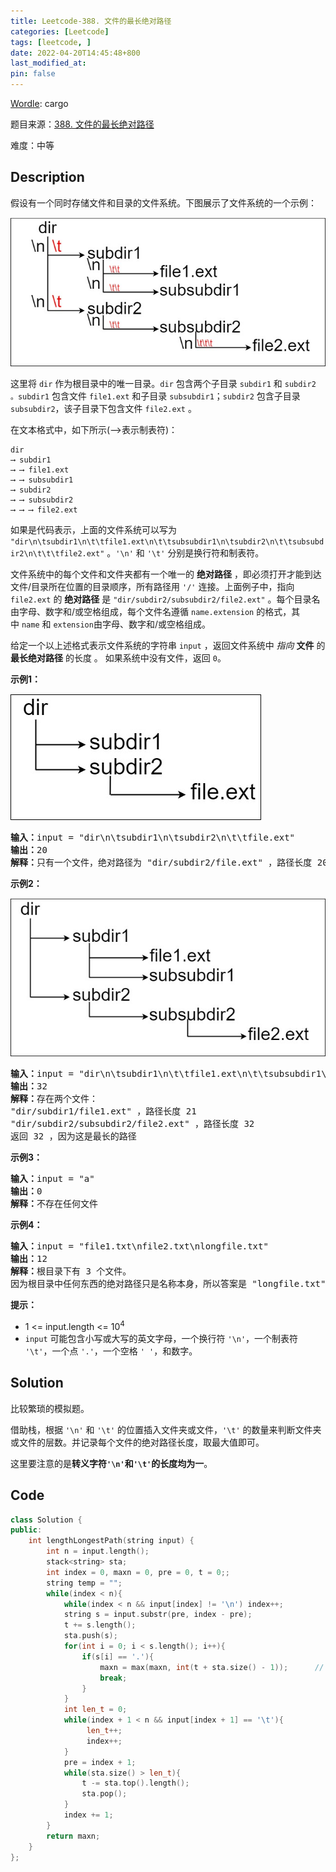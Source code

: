 ```yaml
---
title: Leetcode-388. 文件的最长绝对路径
categories: [Leetcode]
tags: [leetcode, ]
date: 2022-04-20T14:45:48+800
last_modified_at: 
pin: false
---
```


[Wordle](https://www.nytimes.com/games/wordle/index.html): cargo

题目来源：[388. 文件的最长绝对路径](https://leetcode-cn.com/problems/longest-absolute-file-path/)

难度：中等

## Description

假设有一个同时存储文件和目录的文件系统。下图展示了文件系统的一个示例：

![](/images/posts/2022-04-20-14-47-42.png)

这里将 `dir` 作为根目录中的唯一目录。`dir` 包含两个子目录 `subdir1` 和 `subdir2` `。subdir1` 包含文件 `file1.ext` 和子目录 `subsubdir1`；`subdir2` 包含子目录 `subsubdir2`，该子目录下包含文件 `file2.ext` 。

在文本格式中，如下所示(⟶表示制表符)：

```
dir
⟶ subdir1
⟶ ⟶ file1.ext
⟶ ⟶ subsubdir1
⟶ subdir2
⟶ ⟶ subsubdir2
⟶ ⟶ ⟶ file2.ext
```

如果是代码表示，上面的文件系统可以写为 `"dir\n\tsubdir1\n\t\tfile1.ext\n\t\tsubsubdir1\n\tsubdir2\n\t\tsubsubdir2\n\t\t\tfile2.ext"` 。`'\n'` 和 `'\t'` 分别是换行符和制表符。

文件系统中的每个文件和文件夹都有一个唯一的 **绝对路径** ，即必须打开才能到达文件/目录所在位置的目录顺序，所有路径用 `'/'` 连接。上面例子中，指向 `file2.ext` 的 **绝对路径** 是 `"dir/subdir2/subsubdir2/file2.ext"` 。每个目录名由字母、数字和/或空格组成，每个文件名遵循 `name.extension` 的格式，其中 `name` 和 `extension`由字母、数字和/或空格组成。

给定一个以上述格式表示文件系统的字符串 `input` ，返回文件系统中 *指向* **文件** 的 **最长绝对路径** 的长度 。 如果系统中没有文件，返回 `0`。


**示例1：**

![](/images/posts/2022-04-20-14-47-48.png)

<pre>
<strong>输入：</strong>input = "dir\n\tsubdir1\n\tsubdir2\n\t\tfile.ext"
<strong>输出：</strong>20
<strong>解释：</strong>只有一个文件，绝对路径为 "dir/subdir2/file.ext" ，路径长度 20
</pre>

**示例2：**

![](/images/posts/2022-04-20-14-47-54.png)

<pre>
<strong>输入：</strong>input = "dir\n\tsubdir1\n\t\tfile1.ext\n\t\tsubsubdir1\n\tsubdir2\n\t\tsubsubdir2\n\t\t\tfile2.ext"
<strong>输出：</strong>32
<strong>解释：</strong>存在两个文件：
"dir/subdir1/file1.ext" ，路径长度 21
"dir/subdir2/subsubdir2/file2.ext" ，路径长度 32
返回 32 ，因为这是最长的路径
</pre>

**示例3：**

<pre>
<strong>输入：</strong>input = "a"
<strong>输出：</strong>0
<strong>解释：</strong>不存在任何文件
</pre>

**示例4：**

<pre>
<strong>输入：</strong>input = "file1.txt\nfile2.txt\nlongfile.txt"
<strong>输出：</strong>12
<strong>解释：</strong>根目录下有 3 个文件。
因为根目录中任何东西的绝对路径只是名称本身，所以答案是 "longfile.txt" ，路径长度为 12
</pre>

**提示：**

- 1 <= input.length <= 10<sup>4</sup>
- `input` 可能包含小写或大写的英文字母，一个换行符 `'\n'`，一个制表符 `'\t'`，一个点 `'.'`，一个空格 `' '`，和数字。


## Solution

比较繁琐的模拟题。

借助栈，根据 `'\n'` 和 `'\t'` 的位置插入文件夹或文件，`'\t'` 的数量来判断文件夹或文件的层数。并记录每个文件的绝对路径长度，取最大值即可。

这里要注意的是**转义字符`'\n'`和`'\t'`的长度均为一**。


## Code
```c++
class Solution {
public:
    int lengthLongestPath(string input) {
        int n = input.length();
        stack<string> sta;
        int index = 0, maxn = 0, pre = 0, t = 0;;
        string temp = "";
        while(index < n){
            while(index < n && input[index] != '\n') index++;
            string s = input.substr(pre, index - pre);
            t += s.length();
            sta.push(s);
            for(int i = 0; i < s.length(); i++){
                if(s[i] == '.'){
                    maxn = max(maxn, int(t + sta.size() - 1));      // maxn = max(maxn, t + sta.size() - 1); 会报错，因为sta.size()不能隐式转换成int类型。只能使用int()强制类型转换。
                    break;
                }
            }
            int len_t = 0;
            while(index + 1 < n && input[index + 1] == '\t'){
                 len_t++;
                 index++;
            }
            pre = index + 1;
            while(sta.size() > len_t){
                t -= sta.top().length();
                sta.pop();
            }
            index += 1; 
        }
        return maxn;
    }
};
```
